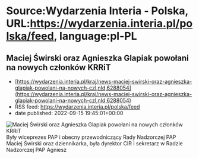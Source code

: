 # Source:Wydarzenia Interia - Polska, URL:https://wydarzenia.interia.pl/polska/feed, language:pl-PL

## Maciej Świrski oraz Agnieszka Glapiak powołani na nowych członków KRRiT
 - [https://wydarzenia.interia.pl/kraj/news-maciej-swirski-oraz-agnieszka-glapiak-powolani-na-nowych-czl,nId,6288054](https://wydarzenia.interia.pl/kraj/news-maciej-swirski-oraz-agnieszka-glapiak-powolani-na-nowych-czl,nId,6288054)
 - RSS feed: https://wydarzenia.interia.pl/polska/feed
 - date published: 2022-09-15 19:45:01+00:00

<p><a href="https://wydarzenia.interia.pl/kraj/news-maciej-swirski-oraz-agnieszka-glapiak-powolani-na-nowych-czl,nId,6288054"><img align="left" alt="Maciej Świrski oraz Agnieszka Glapiak powołani na nowych członków KRRiT" src="https://i.iplsc.com/maciej-swirski-oraz-agnieszka-glapiak-powolani-na-nowych-czl/000G2PE19FG1RSNU-C321.jpg" /></a>Były wiceprezes PAP i obecny przewodniczący Rady Nadzorczej PAP Maciej Świrski oraz dziennikarka, była dyrektor CIR i sekretarz w Radzie Nadzorczej PAP Agniesz


